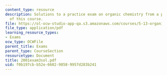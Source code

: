 ```yaml
---
content_type: resource
description: Solutions to a practice exam on organic chemistry from a previous version
  of this course.
file: https://ol-ocw-studio-app-qa.s3.amazonaws.com/courses/5-13-organic-chemistry-ii-fall-2003/f0b197cbb52e660298589957d283b241_2001exam3sol.pdf
file_type: application/pdf
learning_resource_types:
- Exams
ocw_type: OCWFile
parent_title: Exams
parent_type: CourseSection
resourcetype: Document
title: 2001exam3sol.pdf
uid: f0b197cb-b52e-6602-9858-9957d283b241
---
```

